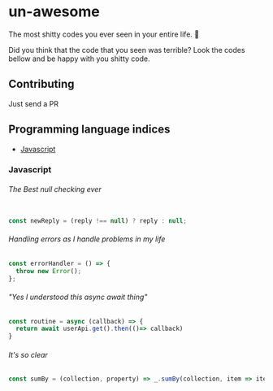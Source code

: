 # un-awesome
The most shitty codes you ever seen in your entire life. 💩

Did you think that the code that you seen was terrible? Look the codes bellow and be happy with you shitty code.

## Contributing
Just send a PR

## Programming language indices

* [Javascript](#javascript)


### Javascript

###### The Best null checking ever
```javascript

const newReply = (reply !== null) ? reply : null;
```
###### Handling errors as I handle problems in my life
```javascript
const errorHandler = () => {
  throw new Error();
};
```


###### "Yes I understood this async await thing"
```javascript
const routine = async (callback) => {
  return await userApi.get().then(()=> callback)
}
```


###### It's so clear
```javascript
const sumBy = (collection, property) => _.sumBy(collection, item => item[property]);
```
